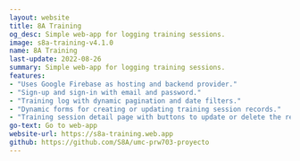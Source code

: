 ```yaml
---
layout: website
title: 8A Training
og_desc: Simple web-app for logging training sessions.
image: s8a-training-v4.1.0
name: 8A Training
last-update: 2022-08-26
summary: Simple web-app for logging training sessions.
features:
- "Uses Google Firebase as hosting and backend provider."
- "Sign-up and sign-in with email and password."
- "Training log with dynamic pagination and date filters."
- "Dynamic forms for creating or updating training session records."
- "Training session detail page with buttons to update or delete the record."
go-text: Go to web-app
website-url: https://s8a-training.web.app
github: https://github.com/S8A/umc-prw703-proyecto
---
```

